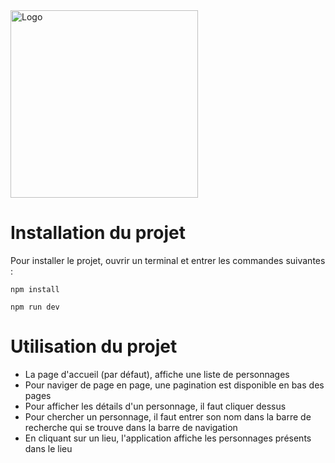 <img src="https://user-images.githubusercontent.com/78146244/211021397-107b752b-91b5-4aa7-b71b-09f540a60a80.svg" alt="Logo" width="300" />

# Installation du projet
Pour installer le projet, ouvrir un terminal et entrer les commandes suivantes :
  ```npm
  npm install
  ```
  ```npm
  npm run dev
  ```

# Utilisation du projet
- La page d'accueil (par défaut), affiche une liste de personnages
- Pour naviger de page en page, une pagination est disponible en bas des pages
- Pour afficher les détails d'un personnage, il faut cliquer dessus
- Pour chercher un personnage, il faut entrer son nom dans la barre de recherche qui se trouve dans la barre de navigation
- En cliquant sur un lieu, l'application affiche les personnages présents dans le lieu
